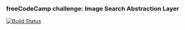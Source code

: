 ### freeCodeCamp challenge: Image Search Abstraction Layer

[![Build Status](https://travis-ci.org/hexjelly/imagesearch-microservice.svg)](https://travis-ci.org/hexjelly/imagesearch-microservice)
